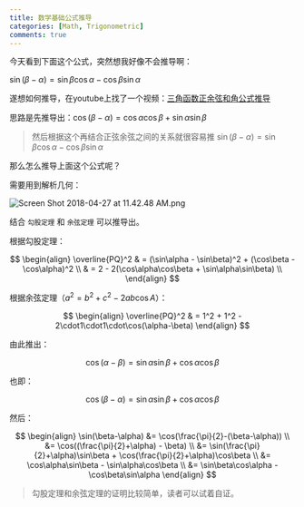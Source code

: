```yaml
---
title: 数学基础公式推导
categories: [Math, Trigonometric]
comments: true
---
```


今天看到下面这个公式，突然想我好像不会推导啊：

$\sin(\beta-\alpha) = \sin\beta\cos\alpha - \cos\beta\sin\alpha$

遂想如何推导，在youtube上找了一个视频：[三角函数正余弦和角公式推导](https://www.youtube.com/watch?v=uX6hxwW5BYM)

<!-- more -->

思路是先推导出：$\cos(\beta-\alpha) = \cos\alpha\cos\beta + \sin\alpha\sin\beta$

>然后根据这个再结合正弦余弦之间的关系就很容易推 $\sin(\beta-\alpha) = \sin\beta\cos\alpha - \cos\beta\sin\alpha$

那么怎么推导上面这个公式呢？

需要用到解析几何：

![Screen Shot 2018-04-27 at 11.42.48 AM.png](https://i.loli.net/2018/04/27/5ae29c4bf121f.png)

结合 `勾股定理` 和 `余弦定理` 可以推导出。

根据勾股定理：

$$
\begin{align}
\overline{PQ}^2
& = (\sin\alpha - \sin\beta)^2 + (\cos\beta - \cos\alpha)^2 \\
& = 2 - 2(\cos\alpha\cos\beta + \sin\alpha\sin\beta) \\
\end{align}
$$

根据余弦定理（$a^2 = b^2 + c^2 -2ab\cos A$）：

$$
\begin{align}
\overline{PQ}^2
& = 1^2 + 1^2 - 2\cdot1\cdot1\cdot\cos(\alpha-\beta)
\end{align}
$$

由此推出：

$$
\cos(\alpha-\beta) = \sin\alpha\sin\beta+\cos\alpha\cos\beta
$$

也即：

$$
\cos(\beta-\alpha) = \sin\alpha\sin\beta+\cos\alpha\cos\beta
$$

然后：

$$
\begin{align}
\sin(\beta-\alpha)
&= \cos(\frac{\pi}{2}-(\beta-\alpha)) \\
&= \cos((\frac{\pi}{2}+\alpha) - \beta) \\
&= \sin(\frac{\pi}{2}+\alpha)\sin\beta + \cos(\frac{\pi}{2}+\alpha)\cos\beta \\
&= \cos\alpha\sin\beta - \sin\alpha\cos\beta \\
&= \sin\beta\cos\alpha - \cos\beta\sin\alpha
\end{align}
$$

>勾股定理和余弦定理的证明比较简单，读者可以试着自证。
